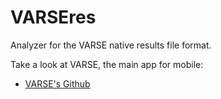 # VARSEres

Analyzer for the VARSE native results file format.

Take a look at VARSE, the main app for mobile:
- [VARSE's Github](https://github.com/milegroup/varse/)

